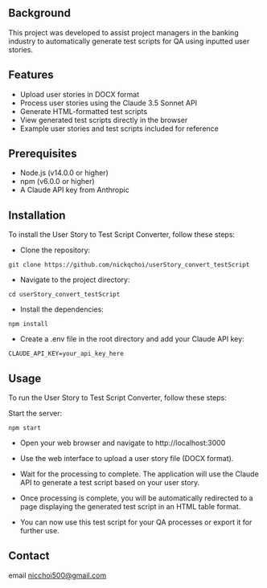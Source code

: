 ## Background 

This project was developed to assist project managers in the banking industry to automatically generate test scripts for QA using inputted user stories. 

## Features

- Upload user stories in DOCX format
- Process user stories using the Claude 3.5 Sonnet API
- Generate HTML-formatted test scripts
- View generated test scripts directly in the browser
- Example user stories and test scripts included for reference

## Prerequisites
- Node.js (v14.0.0 or higher)
- npm (v6.0.0 or higher)
- A Claude API key from Anthropic

## Installation
To install the User Story to Test Script Converter, follow these steps:

- Clone the repository:
```
git clone https://github.com/nickqchoi/userStory_convert_testScript
```

- Navigate to the project directory:
```
cd userStory_convert_testScript
```

- Install the dependencies:
```
npm install
```

- Create a .env file in the root directory and add your Claude API key:
```
CLAUDE_API_KEY=your_api_key_here
```


## Usage
To run the User Story to Test Script Converter, follow these steps:

Start the server:
```
npm start
```

- Open your web browser and navigate to http://localhost:3000 

- Use the web interface to upload a user story file (DOCX format).

- Wait for the processing to complete. The application will use the Claude API to generate a test script based on your user story.

- Once processing is complete, you will be automatically redirected to a page displaying the generated test script in an HTML table format.

- You can now use this test script for your QA processes or export it for further use.

## Contact
email nicchoi500@gmail.com
